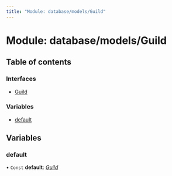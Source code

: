 ```yaml
---
title: "Module: database/models/Guild"
---
```


# Module: database/models/Guild

## Table of contents

### Interfaces

- [Guild](../interfaces/database_models_guild.guild.md)

### Variables

- [default](database_models_guild.md#default)

## Variables

### default

• `Const` **default**: [*Guild*](../interfaces/database_models_guild.guild.md)
